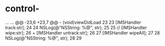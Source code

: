 control-
========

...	...	@@ -23,6 +23,7 @@ - (void)viewDidLoad
23	23	     [IMSHandler track:str];
24	24	     NSLog(@"NSString: %@", str);
25	25	    // [IMSHandler wipe:str];
26	+    [IMSHandler untrack:str];
26	27	     [IMSHandler wipeAll];
27	28	     NSLog(@"NSString: %@", str);
28	29	 
